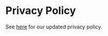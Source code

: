 # Privacy Policy

See [here](https://app.freeprivacypolicy.com/download/badae94f-1a9d-4517-88fa-1b34cfae303d) for our updated privacy policy. 
